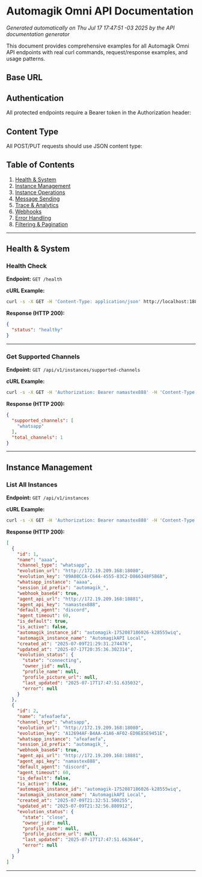 # Automagik Omni API Documentation

*Generated automatically on Thu Jul 17 17:47:51 -03 2025 by the API documentation generator*

This document provides comprehensive examples for all Automagik Omni API endpoints with real curl commands, request/response examples, and usage patterns.

## Base URL


## Authentication
All protected endpoints require a Bearer token in the Authorization header:


## Content Type
All POST/PUT requests should use JSON content type:


## Table of Contents

1. [Health & System](#health--system)
2. [Instance Management](#instance-management)
3. [Instance Operations](#instance-operations)
4. [Message Sending](#message-sending)
5. [Trace & Analytics](#trace--analytics)
6. [Webhooks](#webhooks)
7. [Error Handling](#error-handling)
8. [Filtering & Pagination](#filtering--pagination)

---

## Health & System


### Health Check

**Endpoint:** `GET /health`

**cURL Example:**
```bash
curl -s -X GET -H 'Content-Type: application/json' http://localhost:18882/health
```

**Response (HTTP 200):**
```json
{
  "status": "healthy"
}
```

---


### Get Supported Channels

**Endpoint:** `GET /api/v1/instances/supported-channels`

**cURL Example:**
```bash
curl -s -X GET -H 'Authorization: Bearer namastex888' -H 'Content-Type: application/json' http://localhost:18882/api/v1/instances/supported-channels
```

**Response (HTTP 200):**
```json
{
  "supported_channels": [
    "whatsapp"
  ],
  "total_channels": 1
}
```

---


## Instance Management


### List All Instances

**Endpoint:** `GET /api/v1/instances`

**cURL Example:**
```bash
curl -s -X GET -H 'Authorization: Bearer namastex888' -H 'Content-Type: application/json' http://localhost:18882/api/v1/instances
```

**Response (HTTP 200):**
```json
[
  {
    "id": 1,
    "name": "aaaa",
    "channel_type": "whatsapp",
    "evolution_url": "http://172.19.209.168:18080",
    "evolution_key": "09A08CCA-C644-4555-83C2-D866348F5B68",
    "whatsapp_instance": "aaaa",
    "session_id_prefix": "automagik_",
    "webhook_base64": true,
    "agent_api_url": "http://172.19.209.168:18881",
    "agent_api_key": "namastex888",
    "default_agent": "discord",
    "agent_timeout": 60,
    "is_default": true,
    "is_active": false,
    "automagik_instance_id": "automagik-1752087186026-k28555wiq",
    "automagik_instance_name": "AutomagikAPI Local",
    "created_at": "2025-07-09T21:29:31.274476",
    "updated_at": "2025-07-17T20:35:36.302314",
    "evolution_status": {
      "state": "connecting",
      "owner_jid": null,
      "profile_name": null,
      "profile_picture_url": null,
      "last_updated": "2025-07-17T17:47:51.635032",
      "error": null
    }
  },
  {
    "id": 2,
    "name": "afeafaefa",
    "channel_type": "whatsapp",
    "evolution_url": "http://172.19.209.168:18080",
    "evolution_key": "A12694AF-B4AA-41A6-AF02-ED9E85E9451E",
    "whatsapp_instance": "afeafaefa",
    "session_id_prefix": "automagik_",
    "webhook_base64": true,
    "agent_api_url": "http://172.19.209.168:18881",
    "agent_api_key": "namastex888",
    "default_agent": "discord",
    "agent_timeout": 60,
    "is_default": false,
    "is_active": false,
    "automagik_instance_id": "automagik-1752087186026-k28555wiq",
    "automagik_instance_name": "AutomagikAPI Local",
    "created_at": "2025-07-09T21:32:51.500255",
    "updated_at": "2025-07-09T21:32:56.880912",
    "evolution_status": {
      "state": "close",
      "owner_jid": null,
      "profile_name": null,
      "profile_picture_url": null,
      "last_updated": "2025-07-17T17:47:51.663644",
      "error": null
    }
  }
]
```

---

